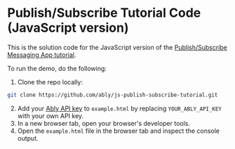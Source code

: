 # Publish/Subscribe Tutorial Code (JavaScript version)

This is the solution code for the JavaScript version of the [Publish/Subscribe Messaging App tutorial](https://ably.com/tutorials/publish-subscribe).

To run the demo, do the following:

1. Clone the repo locally:

```sh
git clone https://github.com/ably/js-publish-subscribe-tutorial.git
```

2. Add your [Ably API key](https://faqs.ably.com/setting-up-and-managing-api-keys) to `example.html` by replacing `YOUR_ABLY_API_KEY` with your own API key.
3. In a new browser tab, open your browser's developer tools.
4. Open the `example.html` file in the browser tab and inspect the console output.
